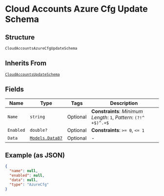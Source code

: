 
# Cloud Accounts Azure Cfg Update Schema

## Structure

`CloudAccountsAzureCfgUpdateSchema`

## Inherits From

[`CloudAccountsUpdateSchema`](../../doc/models/cloud-accounts-update-schema.md)

## Fields

| Name | Type | Tags | Description |
|  --- | --- | --- | --- |
| `Name` | `string` | Optional | **Constraints**: *Minimum Length*: `1`, *Pattern*: `(?!^ +$)^.+$` |
| `Enabled` | `double?` | Optional | **Constraints**: `>= 0`, `<= 1` |
| `Data` | [`Models.Data87`](../../doc/models/data-87.md) | Optional | - |

## Example (as JSON)

```json
{
  "name": null,
  "enabled": null,
  "data": null,
  "type": "AzureCfg"
}
```

